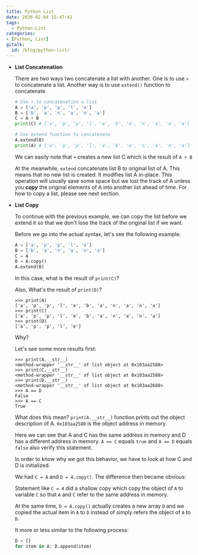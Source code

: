 ```yaml
---
title: Python List
date: 2020-02-04 15:47:42
tags:
  - Python-List
categories:
- [Python, List]
gitalk:
  id: /blog/python-list/
---
```

* **List Concatenation**

  There are two ways two concatenate a list with another. One is to use ```>``` to concatenate a list. Another way is to use ```extend()``` function to concatenate

  ```python
  # Use + to concatenation a list
  A = ['a', 'p', 'p', 'l', 'e']
  B = ['b', 'a', 'n', 'a', 'n', 'a']
  C = A + B
  print(C) # ['a', 'p', 'p', 'l', 'e', 'b', 'a', 'n', 'a', 'n', 'a']

  # Use extend function to concatenate
  A.extend(B)
  print(A) # ['a', 'p', 'p', 'l', 'e', 'b', 'a', 'n', 'a', 'n', 'a']
  ```

  <!--more-->
  We can easily note that ```+``` creates a new list C which is the result of ```A + B```

  At the meanwhile, ```extend``` concatenate list B to original list of A. This means that no new list is created. It modifies list A in-place. This operation will usually save some space but we lost the track of A unless you ***copy*** the original elements of A into another list ahead of time. For how to copy a list, please see next section.

* **List Copy**

  To continue with the previous example, we can copy the list before we extend it so that we don't lose the track of the original list if we want.

  Before we go into the actual syntax, let's see the following example:

  ```python
  A = ['a', 'p', 'p', 'l', 'e']
  B = ['b', 'a', 'n', 'a', 'n', 'a']
  C = A
  D = A.copy()
  A.extend(B)
  ```

  In this case, what is the result of ```print(C)```?

  Also, What's the result of ```print(D)```?

  ```
  >>> print(A)
  ['a', 'p', 'p', 'l', 'e', 'b', 'a', 'n', 'a', 'n', 'a']
  >>> print(C)
  ['a', 'p', 'p', 'l', 'e', 'b', 'a', 'n', 'a', 'n', 'a']
  >>> print(D)
  ['a', 'p', 'p', 'l', 'e']
  ```

  Why?

  Let's see some more results first:
  ```
  >>> print(A.__str__)
  <method-wrapper '__str__' of list object at 0x103aa2588>
  >>> print(C.__str__)
  <method-wrapper '__str__' of list object at 0x103aa2588>
  >>> print(D.__str__)
  <method-wrapper '__str__' of list object at 0x103aa2688>
  >>> A == D
  False
  >>> A == C
  True
  ```

  What does this mean? ```print(A.__str__)``` function prints out the object description of A. ```0x103aa2588``` is the object address in memory.

  Here we can see that A and C has the same address in memory and D has a different address in memory. ```A == C``` equals ```true``` and ```A == D``` equals ```false``` also verify this statement.

  In order to know why we got this behavior, we have to look at how C and D is initialized.

  We had ```C = A``` and ```D = A.copy()```. The difference then became obvious:

  Statement like ```C = A``` did a shallow copy which copy the object of ```A``` to variable ```C``` so that ```A``` and ```C``` refer to the same address in memory.

  At the same time, ```D = A.copy()``` actually creates a new array ```D``` and we copied the actual item in ```A``` to ```D``` instead of simply refers the object of ```A``` to ```D```.

  It more or less similar to the following process:
  ```python
  D = []
  for item in A: D.append(item)
  ```
